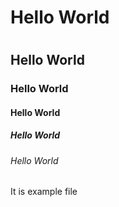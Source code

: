 <html>
  <h1>Hello World<h1>
 <h2>Hello World</h2>
  <h3>Hello World</h3>
  <h4>Hello World</h4>
  <h5>Hello World</h5>
  <h6>Hello World</h6>

<body> It is example file</body>
</html>
    
